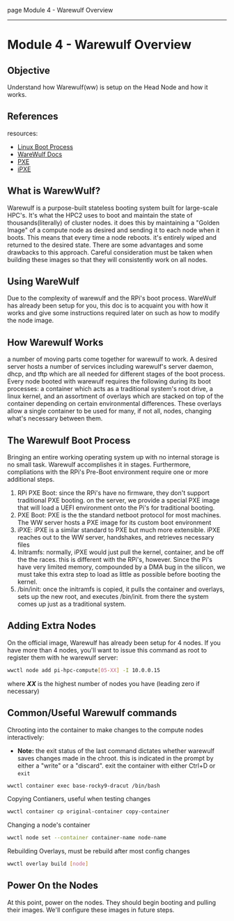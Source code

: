 page
Module 4 - Warewulf Overview


---

# Module 4 - Warewulf Overview

## Objective

Understand how Warewulf(ww) is setup on the Head Node and how it works.

## References

<span class="small">resources:
- [Linux Boot Process](https://en.wikipedia.org/wiki/Booting_process_of_Linux)
- [WareWulf Docs](https://warewulf.org/docs/v4.5.x/)
- [PXE](https://en.wikipedia.org/wiki/Preboot_Execution_Environment)
- [iPXE](https://ipxe.org/docs)
</span>

## What is WarewWulf?

Warewulf is a purpose-built stateless booting system built for large-scale HPC's. It's what the HPC2 uses to boot and maintain the state of thousands(literally) of cluster nodes. it does this by maintaining a "Golden Image" of a compute node as desired and sending it to each node when it boots. This means that every time a node reboots. it's entirely wiped and returned to the desired state. There are some advantages and some drawbacks to this approach. Careful consideration must be taken when building these images so that they will consistently work on all nodes.

## Using WareWulf

Due to the complexity of warewulf and the RPi's boot process. WareWulf has already been setup for you, this doc is to acquaint you with how it works and give some instructions required later on such as how to modify the node image.

## How Warewulf Works

a number of moving parts come together for warewulf to work. A desired server hosts a number of services including warewulf's server daemon, dhcp, and tftp which are all needed for different stages of the boot process. Every node booted with warewulf requires the following during its boot processes: a container which acts as a traditional system's root drive, a linux kernel, and an assortment of overlays which are stacked on top of the container depending on certain environmental differences. These overlays allow a single container to be used for many, if not all, nodes, changing what's necessary between them.

## The Warewulf Boot Process

Bringing an entire working operating system up with no internal storage is no small task. Warewulf accomplishes it in stages. Furthermore, compliations with the RPi's Pre-Boot environment require one or more additional steps.

1. RPi PXE Boot: since the RPi's have no firmware, they don't support traditional PXE booting. on the server, we provide a special PXE image that will load a UEFI environment onto the Pi's for traditional booting.
2. PXE Boot: PXE is the the standard netboot protocol for most machines. The WW server hosts a PXE image for its custom boot environment
3. iPXE: iPXE is a similar standard to PXE but much more extensible. iPXE reaches out to the WW server, handshakes, and retrieves necessary files
4. Initramfs: normally, iPXE would just pull the kernel, container, and be off the the races. this is different with the RPi's, however. Since the Pi's have very limited memory, compounded by a DMA bug in the silicon, we must take this extra step to load as little as possible before booting the kernel.
5. /bin/init: once the initramfs is copied, it pulls the container and overlays, sets up the new root, and executes /bin/init. from there the system comes up just as a traditional system.

## Adding Extra Nodes

On the official image, Warewulf has already been setup for 4 nodes. If you have more than 4 nodes, you'll want to issue this command as root to register them with he warewulf server:

```bash
wwctl node add pi-hpc-compute[05-XX] -I 10.0.0.15
```

where ***XX*** is the highest number of nodes you have (leading zero if necessary)

## Common/Useful Warewulf commands

Chrooting into the container to make changes to the compute nodes interactively:

- **Note:** the exit status of the last command dictates whether warewulf saves changes made in the chroot. this is indicated in the prompt by either a "write" or a "discard". exit the container with either Ctrl+D or `exit`

```bash
wwctl container exec base-rocky9-dracut /bin/bash
```

Copying Contianers, useful when testing changes

```bash
wwctl container cp original-container copy-container
```

Changing a node's container

```bash
wwctl node set --container container-name node-name
```

Rebuilding Overlays, must be rebuild after most config changes

```bash
wwctl overlay build [node]
```

## Power On the Nodes

At this point, power on the nodes. They should begin booting and pulling their images. We'll configure these images in future steps.

